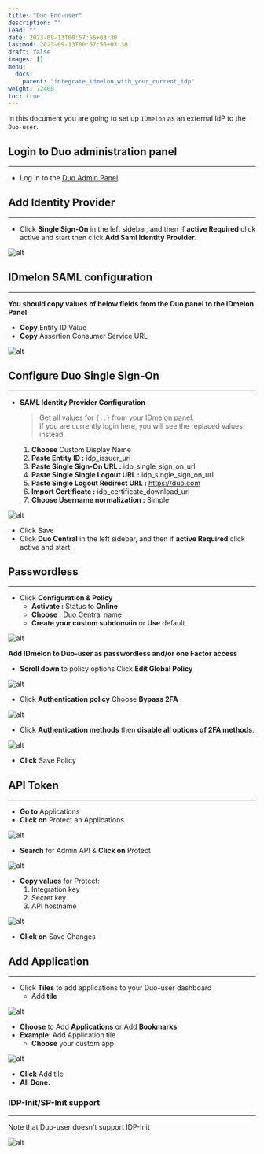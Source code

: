 ```yaml
---
title: "Duo End-user"
description: ""
lead: ""
date: 2023-09-13T00:57:56+03:30
lastmod: 2023-09-13T00:57:56+03:30
draft: false
images: []
menu:
  docs:
    parent: "integrate_idmelon_with_your_current_idp"
weight: 72400
toc: true
---
```


In this document you are going to set up `IDmelon` as an external IdP to the `Duo-user`.  

## Login to Duo administration panel  

---

- Log in to the [Duo Admin Panel](https://admin.duosecurity.com).  

## Add Identity Provider  

---

- Click **Single Sign-On** in the left sidebar, and then if **active Required** click active and start then click **Add Saml Identity Provider**.  

![alt](/images/vendor/sso/duo_user-sso.png)  

## IDmelon SAML configuration  

---

**You should copy values of below fields from the Duo panel to the IDmelon Panel.**  

- **Copy** Entity ID Value  
- **Copy** Assertion Consumer Service URL  

![alt](/images/vendor/sso/duo_user-sso1.png)  

## Configure Duo Single Sign-On  

---

- **SAML Identity Provider Configuration**  

  > Get all values for `{..}` from your IDmelon panel.  
  > If you are currently login here, you will see the replaced values instead.  

  1. **Choose** Custom Display Name  
  2. **Paste Entity ID :** idp_issuer_uri  
  3. **Paste Single Sign-On URL :** idp_single_sign_on_url  
  4. **Paste Single Single Logout URL :** idp_single_sign_on_url  
  5. **Paste Single Logout Redirect URL :** <https://duo.com>  
  6. **Import Certificate :** idp_certificate_download_url  
  7. **Choose Username normalization :** Simple  

![alt](/images/vendor/sso/duo_user-sso2.png)  

- Click Save  
- Click **Duo Central** in the left sidebar, and then if **active Required** click active and start.  

## Passwordless  

---

- Click **Configuration & Policy**  
  - **Activate :** Status to **Online**  
  - **Choose :** Duo Central name  
  - **Create your custom subdomain** or **Use** default  

![alt](/images/vendor/sso/duo_user-sso3.png)

**Add IDmelon to Duo-user as passwordless and/or one Factor access**  

- **Scroll down** to policy options Click **Edit Global Policy**  

![alt](/images/vendor/sso/duo_user-sso4.png)  

- Click **Authentication policy** Choose **Bypass 2FA**  

![alt](/images/vendor/sso/duo_user-sso5.png)  

- Click **Authentication methods** then **disable all options of 2FA methods**.  

![alt](/images/vendor/sso/duo_user-sso6.png)  

- **Click** Save Policy  

## API Token  

---

- **Go to** Applications  
- **Click on** Protect an Applications  

![alt](/images/vendor/sso/duo_admin.png)  

- **Search** for Admin API & **Click on** Protect  

![alt](/images/vendor/sso/duo_admin1.png)  

- **Copy values** for Protect:  
    1. Integration key  
    2. Secret key  
    3. API hostname  

![alt](/images/vendor/sso/duo_admin2.png)  

- **Click on** Save Changes  

## Add Application  

---

- Click **Tiles** to add applications to your Duo-user dashboard  
  - Add **tile**  

![alt](/images/vendor/sso/duo_user-sso7.png)  

- **Choose** to Add **Applications** or Add **Bookmarks**  
- **Example**: Add Application tile  
  - **Choose** your custom app  

![alt](/images/vendor/sso/duo_user-sso8.png)  

- **Click** Add tile  
- **All Done.**  

### IDP-Init/SP-Init support  

---

Note that Duo-user doesn't support IDP-Init  

![alt](/images/vendor/sso/duo-user-idp-init.png)  
